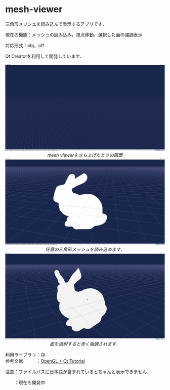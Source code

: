 # mesh-viewer
三角形メッシュを読み込んで表示するアプリです．

現在の機能：メッシュの読み込み，視点移動，選択した面の強調表示

対応形式：obj，off

Qt Creatorを利用して開発しています．

<p align="center">
  <img src="image/meshViewer3.png" width="800">
  <br>
  <em>mesh viewerを立ち上げたときの画面</em>
  <img src="image/meshViewer2.png" width="800">
  <br>
  <em>任意の三角形メッシュを読み込めます．</em>
  <img src="image/meshViewer.png" width="800">
  <br>
  <em>面を選択すると赤く強調されます．</em>
</p>

利用ライブラリ：Qt  
参考文献　　　：[OpenGL + Qt Tutorial](https://github.com/ghorwin/OpenGLWithQt-Tutorial)

<p>注意：ファイルパスに日本語が含まれているとちゃんと表示できません．</p>
　　：現在も開発中

